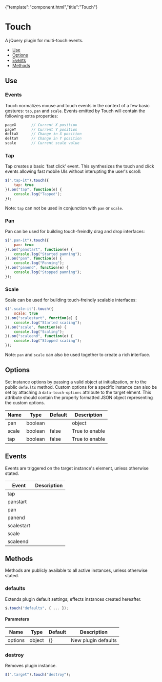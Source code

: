 {"template":"component.html","title":"Touch"}

# Touch

A jQuery plugin for multi-touch events.

* [Use](#use)
* [Options](#options)
* [Events](#events)
* [Methods](#methods)


## Use 

### Events

Touch normalizes mouse and touch events in the context of a few basic gestures: `tap`, `pan` and `scale`. Events emitted by Touch will contain the following extra properties:

```javascript
pageX		// Current X position
pageY		// Current Y position
deltaX		// Change in X position
deltaY		// Change in Y position
scale		// Current scale value
```

### Tap

Tap creates a basic 'fast click' event. This synthesizes the touch and click events allowing fast mobile UIs without interupting the user's scroll:

```javascript
$(".tap-it").touch({
	tap: true
}).on("tap", function(e) {
	console.log("Tapped");
});
```

Note: `tap` can not be used in conjunction with `pan` or `scale`.

### Pan

Pan can be used for building touch-freindly drag and drop interfaces:

```javascript
$(".pan-it").touch({
	pan: true
}).on("panstart", function(e) {
	console.log("Started panning");
}).on("pan", function(e) {
	console.log("Panning");
}).on("panend", function(e) {
	console.log("Stopped panning");
});
```

### Scale

Scale can be used for building touch-freindly scalable interfaces:

```javascript
$(".scale-it").touch({
	scale: true
}).on("scalestart", function(e) {
	console.log("Started scaling");
}).on("scale", function(e) {
	console.log("Scaling");
}).on("scaleend", function(e) {
	console.log("Stopped scaling");
});
```

Note: `pan` and `scale` can also be used together to create a rich interface.

## Options

Set instance options by passing a valid object at initialization, or to the public `defaults` method. Custom options for a specific instance can also be set by attaching a `data-touch-options` attribute to the target elment. This attribute should contain the properly formatted JSON object representing the custom options.

| Name | Type | Default | Description |
| --- | --- | --- | --- |
| pan | boolean || object | false | Object to enable |
| scale | boolean | false | True to enable |
| tap | boolean | false | True to enable |

## Events

Events are triggered on the target instance's element, unless otherwise stated.

| Event | Description |
| --- | --- |
| tap | &nbsp; |
| panstart | &nbsp; |
| pan | &nbsp; |
| panend | &nbsp; |
| scalestart | &nbsp; |
| scale | &nbsp; |
| scaleend | &nbsp; |

## Methods

Methods are publicly available to all active instances, unless otherwise stated.

### defaults

Extends plugin default settings; effects instances created hereafter.

```javascript
$.touch("defaults", { ... });
```

#### Parameters

| Name | Type | Default | Description |
| --- | --- | --- | --- |
| options | object | {} | New plugin defaults |

### destroy

Removes plugin instance.

```javascript
$(".target").touch("destroy");
```

